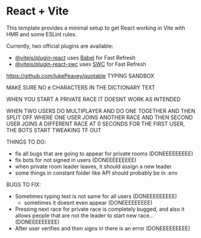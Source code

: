 # React + Vite

This template provides a minimal setup to get React working in Vite with HMR and some ESLint rules.

Currently, two official plugins are available:

- [@vitejs/plugin-react](https://github.com/vitejs/vite-plugin-react/blob/main/packages/plugin-react/README.md) uses [Babel](https://babeljs.io/) for Fast Refresh
- [@vitejs/plugin-react-swc](https://github.com/vitejs/vite-plugin-react-swc) uses [SWC](https://swc.rs/) for Fast Refresh

https://github.com/lukePeavey/quotable
TYPING SANDBOX

MAKE SURE NO é CHARACTERS IN THE DICTIONARY TEXT

WHEN YOU START A PRIVATE RACE IT DOESNT WORK AS INTENDED


WHEN TWO USERS DO MULTIPLAYER AND DO ONE TOGETHER AND THEN SPLIT OFF WHERE ONE USER JOINS ANOTHER RACE AND THEN SECOND USER JOINS A DIFFERENT RACE AT 0 SECONDS FOR THE FIRST USER, THE BOTS START TWEAKING TF OUT




THINGS TO DO:
- fix all bugs that are going to appear for private rooms (DONEEEEEEEEE)
- fix bots for not signed in users (DONEEEEEEEEE)
- when private room leader leaves, it should assign a new leader
- some things in constant folder like API should probably be in .env
 


BUGS TO FIX:
- Sometimes typing text is not same for all users (DONEEEEEEEEE)
  * sometimes it doesnt even appear (DONEEEEEEEEE)
- Pressing next race for private race is completely bugged, and also it allows people that are not the leader to start new race...  (DONEEEEEEEEE)
- After user verifies and then signs in there is an error (DONEEEEEEEEE)